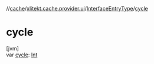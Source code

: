//[cache](../../../index.md)/[xlitekt.cache.provider.ui](../index.md)/[InterfaceEntryType](index.md)/[cycle](cycle.md)

# cycle

[jvm]\
var [cycle](cycle.md): [Int](https://kotlinlang.org/api/latest/jvm/stdlib/kotlin/-int/index.html)
